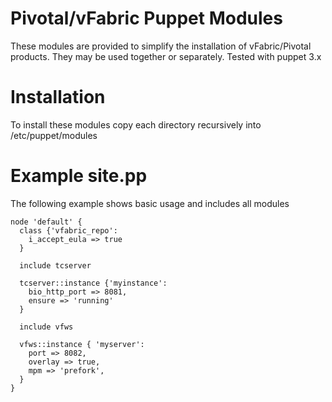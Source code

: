 # Pivotal/vFabric Puppet Modules

These modules are provided to simplify the installation of vFabric/Pivotal products.  They may be used together or separately. Tested with puppet 3.x

# Installation 

To install these modules copy each directory recursively into /etc/puppet/modules

# Example site.pp

The following example shows basic usage and includes all modules

```puppet
node 'default' {
  class {'vfabric_repo':
    i_accept_eula => true
  }

  include tcserver

  tcserver::instance {'myinstance':
    bio_http_port => 8081,
    ensure => 'running'
  }

  include vfws

  vfws::instance { 'myserver':
    port => 8082,
    overlay => true,
    mpm => 'prefork',
  }
}


```
